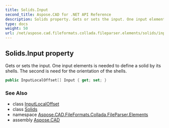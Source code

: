 ```yaml
---
title: Solids.Input
second_title: Aspose.CAD for .NET API Reference
description: Solids property. Gets or sets the input. One input elements is needed to define a solid by its shells. The second is need for the orientation of the shells
type: docs
weight: 50
url: /net/aspose.cad.fileformats.collada.fileparser.elements/solids/input/
---
```

## Solids.Input property

Gets or sets the input. One input elements is needed to define a solid by its shells. The second is need for the orientation of the shells.

```csharp
public InputLocalOffset[] Input { get; set; }
```

### See Also

* class [InputLocalOffset](../../inputlocaloffset/)
* class [Solids](../)
* namespace [Aspose.CAD.FileFormats.Collada.FileParser.Elements](../../solids/)
* assembly [Aspose.CAD](../../../)


